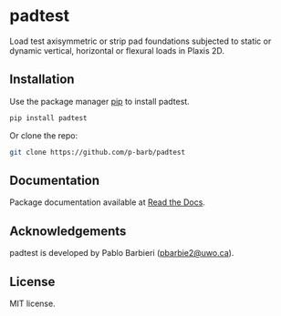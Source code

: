 # padtest

Load test axisymmetric or strip pad foundations subjected to static or dynamic vertical, horizontal or flexural loads in Plaxis 2D.

## Installation

Use the package manager [pip](https://pip.pypa.io/en/stable/) to install padtest.

```bash
pip install padtest
```

Or clone the repo:

```bash
git clone https://github.com/p-barb/padtest
```

## Documentation

Package documentation available at [Read the Docs]().

## Acknowledgements
padtest is developed by Pablo Barbieri (pbarbie2@uwo.ca).

## License

MIT license.